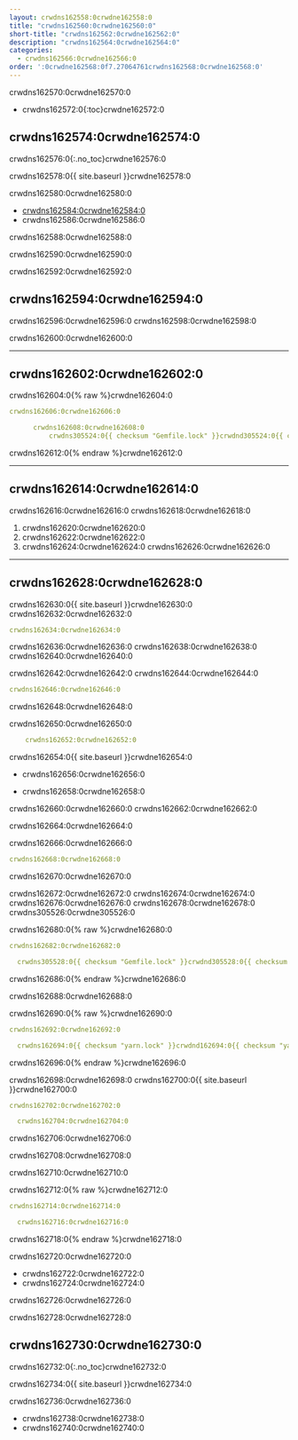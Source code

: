```yaml
---
layout: crwdns162558:0crwdne162558:0
title: "crwdns162560:0crwdne162560:0"
short-title: "crwdns162562:0crwdne162562:0"
description: "crwdns162564:0crwdne162564:0"
categories:
  - crwdns162566:0crwdne162566:0
order: ':0crwdne162568:0f7.27064761crwdns162568:0crwdne162568:0'
---
```


crwdns162570:0crwdne162570:0

* crwdns162572:0{:toc}crwdne162572:0

## crwdns162574:0crwdne162574:0

crwdns162576:0{:.no_toc}crwdne162576:0

crwdns162578:0{{ site.baseurl }}crwdne162578:0

crwdns162580:0crwdne162580:0

* <a href="crwdns162582:0crwdne162582:0" target="_blank">crwdns162584:0crwdne162584:0</a>
* crwdns162586:0crwdne162586:0

crwdns162588:0crwdne162588:0

crwdns162590:0crwdne162590:0

crwdns162592:0crwdne162592:0

## crwdns162594:0crwdne162594:0

crwdns162596:0crwdne162596:0 crwdns162598:0crwdne162598:0

crwdns162600:0crwdne162600:0

* * *

## crwdns162602:0crwdne162602:0

crwdns162604:0{% raw %}crwdne162604:0

```yaml
crwdns162606:0crwdne162606:0

      crwdns162608:0crwdne162608:0
          crwdns305524:0{{ checksum "Gemfile.lock" }}crwdnd305524:0{{ checksum "Gemfile.lock" }}crwdnd305524:0{{ checksum "yarn.lock" }}crwdnd305524:0{{ checksum "yarn.lock" }}crwdne305524:0
```

crwdns162612:0{% endraw %}crwdne162612:0

* * *

## crwdns162614:0crwdne162614:0

crwdns162616:0crwdne162616:0 crwdns162618:0crwdne162618:0

1. crwdns162620:0crwdne162620:0
2. crwdns162622:0crwdne162622:0
3. crwdns162624:0crwdne162624:0 crwdns162626:0crwdne162626:0

* * *

## crwdns162628:0crwdne162628:0

crwdns162630:0{{ site.baseurl }}crwdne162630:0 crwdns162632:0crwdne162632:0

```yaml
crwdns162634:0crwdne162634:0
```

crwdns162636:0crwdne162636:0 crwdns162638:0crwdne162638:0 crwdns162640:0crwdne162640:0

crwdns162642:0crwdne162642:0 crwdns162644:0crwdne162644:0

```yaml
crwdns162646:0crwdne162646:0
```

crwdns162648:0crwdne162648:0

crwdns162650:0crwdne162650:0

```yaml
    crwdns162652:0crwdne162652:0
```

crwdns162654:0{{ site.baseurl }}crwdne162654:0

* crwdns162656:0crwdne162656:0

* crwdns162658:0crwdne162658:0

crwdns162660:0crwdne162660:0 crwdns162662:0crwdne162662:0

crwdns162664:0crwdne162664:0

crwdns162666:0crwdne162666:0

```yaml
crwdns162668:0crwdne162668:0
```

crwdns162670:0crwdne162670:0

crwdns162672:0crwdne162672:0 crwdns162674:0crwdne162674:0 crwdns162676:0crwdne162676:0 crwdns162678:0crwdne162678:0 crwdns305526:0crwdne305526:0

crwdns162680:0{% raw %}crwdne162680:0

```yaml
crwdns162682:0crwdne162682:0

  crwdns305528:0{{ checksum "Gemfile.lock" }}crwdnd305528:0{{ checksum "Gemfile.lock" }}crwdne305528:0
```

crwdns162686:0{% endraw %}crwdne162686:0

crwdns162688:0crwdne162688:0

crwdns162690:0{% raw %}crwdne162690:0

```yaml
crwdns162692:0crwdne162692:0

  crwdns162694:0{{ checksum "yarn.lock" }}crwdnd162694:0{{ checksum "yarn.lock" }}crwdne162694:0
```

crwdns162696:0{% endraw %}crwdne162696:0

crwdns162698:0crwdne162698:0 crwdns162700:0{{ site.baseurl }}crwdne162700:0

```yaml
crwdns162702:0crwdne162702:0

  crwdns162704:0crwdne162704:0
```

crwdns162706:0crwdne162706:0

crwdns162708:0crwdne162708:0

crwdns162710:0crwdne162710:0

crwdns162712:0{% raw %}crwdne162712:0

```yaml
crwdns162714:0crwdne162714:0

  crwdns162716:0crwdne162716:0
```

crwdns162718:0{% endraw %}crwdne162718:0

crwdns162720:0crwdne162720:0

* crwdns162722:0crwdne162722:0
* crwdns162724:0crwdne162724:0

crwdns162726:0crwdne162726:0

crwdns162728:0crwdne162728:0

## crwdns162730:0crwdne162730:0

crwdns162732:0{:.no_toc}crwdne162732:0

crwdns162734:0{{ site.baseurl }}crwdne162734:0

crwdns162736:0crwdne162736:0

* crwdns162738:0crwdne162738:0
* crwdns162740:0crwdne162740:0